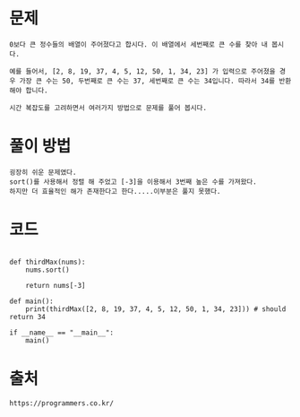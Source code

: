 # 문제

```
0보다 큰 정수들의 배열이 주어졌다고 합시다. 이 배열에서 세번째로 큰 수를 찾아 내 봅시다.

예를 들어서, [2, 8, 19, 37, 4, 5, 12, 50, 1, 34, 23] 가 입력으로 주어졌을 경우 가장 큰 수는 50, 두번째로 큰 수는 37, 세번째로 큰 수는 34입니다. 따라서 34를 반환해야 합니다.

시간 복잡도를 고려하면서 여러가지 방법으로 문제를 풀어 봅시다.
```

# 풀이 방법
    굉장히 쉬운 문제였다.
    sort()를 사용해서 정렬 해 주었고 [-3]을 이용해서 3번째 높은 수를 가져왔다.
    하지만 더 효율적인 해가 존재한다고 한다.....이부분은 풀지 못했다.
    

# 코드
```

def thirdMax(nums):
    nums.sort()
    
    return nums[-3]

def main():
    print(thirdMax([2, 8, 19, 37, 4, 5, 12, 50, 1, 34, 23])) # should return 34

if __name__ == "__main__":
    main()

```
# 출처
    https://programmers.co.kr/